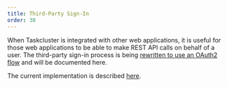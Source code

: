 ```yaml
---
title: Third-Party Sign-In
order: 30
---
```


When Taskcluster is integrated with other web applications, it is useful for those web applications to be able to make REST API calls on behalf of a user.
The third-party sign-in process is being [rewritten to use an OAuth2 flow](https://github.com/taskcluster/taskcluster-rfcs/blob/master/rfcs/0147-third-party-login.md) and will be documented here.

The current implementation is described [here](/docs/manual/using/integration).
